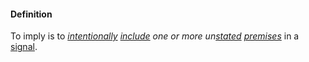 #### Definition

To imply is to *[intentionally](https://github.com/gcassel/Modular-Organization-Terminology/blob/master/terms/intend.md) [include](https://github.com/gcassel/Modular-Organization-Terminology/blob/master/terms/include.md) one or more un[stated](https://github.com/gcassel/Modular-Organization-Terminology/blob/master/terms/state.md) [premises](https://github.com/gcassel/Modular-Organization-Terminology/blob/master/terms/premise.md)* in a [signal](https://github.com/gcassel/Modular-Organization-Terminology/blob/master/terms/signal.md).
